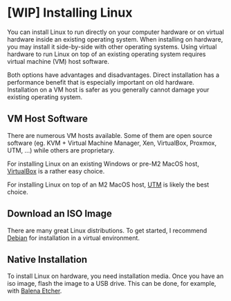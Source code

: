 # [WIP] Installing Linux

You can install Linux to run directly on your computer hardware or
on virtual hardware inside an existing operating system. When installing on
hardware, you may install it side-by-side with other operating systems.
Using virtual hardware to run Linux on top of an existing operating system
requires virtual machine (VM) host software.

Both options have advantages and disadvantages. Direct installation has a
performance benefit that is especially important on old hardware.
Installation on a VM host is safer as you generally cannot damage your existing
operating system.

## VM Host Software
There are numerous VM hosts available. Some of them are open source software
(eg. KVM + Virtual Machine Manager, Xen, VirtualBox, Proxmox, UTM, ...)
while others are proprietary.

For installing Linux on an existing Windows or pre-M2 MacOS host,
[VirtualBox](https://www.virtualbox.org/wiki/Downloads)
is a rather easy choice.

For installing Linux on top of an M2 MacOS host,
[UTM](https://github.com/utmapp/UTM) is likely the best choice.

## Download an ISO Image
There are many great Linux distributions. To get started, I recommend
[Debian](https://www.debian.org/CD/live/)
for installation in a virtual environment.

## Native Installation
To install Linux on hardware, you need installation media. Once you have
an iso image, flash the image to a USB drive. This can be done, for example,
with [Balena Etcher](https://etcher.balena.io/).
